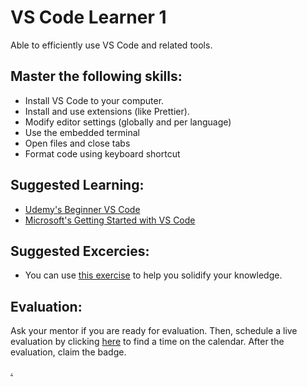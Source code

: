 # VS Code Learner 1

Able to efficiently use VS Code and related tools.

## Master the following skills:

* Install VS Code to your computer.
* Install and use extensions (like Prettier).
* Modify editor settings (globally and per language)
* Use the embedded terminal
* Open files and close tabs
* Format code using keyboard shortcut

## Suggested Learning:

* [Udemy's Beginner VS Code](https://www.udemy.com/course/beginner-vs-code/)
* [Microsoft's Getting Started with VS Code](https://code.visualstudio.com/docs/introvideos/basics)

## Suggested Excercies:

* You can use [this exercise](https://docs.google.com/document/d/14CHbTdab9pN10hCuc5JvQRh4r1_zCBCymKiHMkS8Qrg/edit?usp=sharing) to help you solidify your knowledge.

## Evaluation:

Ask your mentor if you are ready for evaluation. Then, schedule a live evaluation by clicking [here](https://calendly.com/codex-academy/mastery-evaluation-first-steps?a1=VS%20Code%20Learner%201&a2=hpvFRz6yTtu2VvQPyA8LFg) to find a time on the calendar. After the evaluation, claim the badge.

[.](level-1)